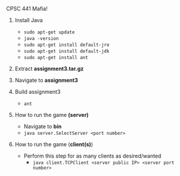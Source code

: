 CPSC 441 Mafia!

1. Install Java
    * `sudo apt-get update`
    * `java -version`
    * `sudo apt-get install default-jre`
    * `sudo apt-get install default-jdk`
    * `sudo apt-get install ant`
   
   
2. Extract __assignment3.tar.gz__
 
3. Navigate to __assignment3__
 
4. Build assignment3
    * `ant`

5. How to run the game __(server)__
    * Navigate to __bin__
    * `java server.SelectServer <port number>`
    
   
6. How to run the game (__client(s)__)
    * Perform this step for as many clients as desired/wanted
        * `java client.TCPClient <server public IP> <server port number>`
